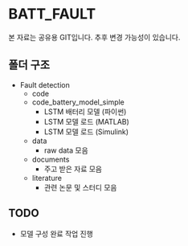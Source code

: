 # BATT_FAULT
본 자료는 공유용 GIT입니다. 추후 변경 가능성이 있습니다.

## 폴더 구조
- Fault detection
    - code
    - code_battery_model_simple
        - LSTM 배터리 모델 (파이썬)
        - LSTM 모델 로드 (MATLAB)
        - LSTM 모델 로드 (Simulink)
    - data
        - raw data 모음
    - documents
        - 주고 받은 자료 모음
    - literature
        - 관련 논문 및 스터디 모음 
        

## TODO
- 모델 구성 완료 작업 진행
 